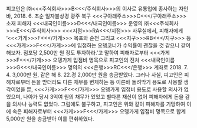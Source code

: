 피고인은 ㈜<<<주식회사>>>B<<</주식회사>>>의 이사로 유통업에 종사하는 자인바, 2018. 6. 초순 일자불상경 광주 북구 <<<구아래주소>>>C<<</구아래주소>>> 소재 피해자 <<<내국인이름>>>D<<</내국인이름>>> 운영의 ㈜<<<주식회사>>>E<<</주식회사>>> <<<지점>>>RA<<</지점>>> 사무실에서, 피해자에게 ‘<<<가게>>>F<<</가게>>> 목포와 순천 그리고 <<<지구>>>RB<<</지구>>> 등 <<<가게>>>F<<</가게>>>에 입점하는 오뎅코너가 수익률이 괜찮을 것 같으니 같이 해보자. 점포당 2,500만 원 정도 투자하라.'고 말하여 피해자로부터 <<<가게>>>F<<</가게>>> 오뎅가게 입점비 명목으로 피고인의 전처 <<<내국인이름>>>G<<</내국인이름>>> 명의의 <<<은행>>>RC<<</은행>>> 계좌로 2018. 7. 4. 3,000만 원, 같은 해 8. 22.경 2,000만 원을 송금받았다.
그러나 사실, 피고인은 피해자로부터 돈을 받더라도 다른 채무를 변제하는 등 이른바 돌려막기 용도로 사용할 생각이었을 뿐, <<<가게>>>F<<</가게>>> 오뎅가게 입점비 용도로 사용할 의사가 없었으며, 나아가 당시 3억여 원의 채무가 있었고 별다른 재산이 없어 피해자에게 돈을 갚을 의사나 능력도 없었다.
그럼에도 불구하고, 피고인은 위와 같이 피해자를 기망하여 이에 속은 피해자로부터 <<<가게>>>F<<</가게>>> 오뎅가게 입점비 명목으로 합계 5,000만 원을 송금받아 이를 편취하였다.